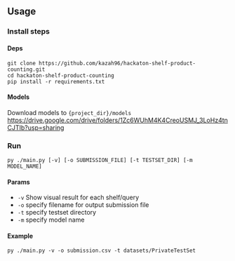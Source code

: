 ## Usage

### Install steps
#### Deps
```
git clone https://github.com/kazah96/hackaton-shelf-product-counting.git
cd hackaton-shelf-product-counting
pip install -r requirements.txt
```
#### Models
Download models to `{project_dir}/models`
https://drive.google.com/drive/folders/1Zc6WUhM4K4CreoUSMJ_3LoHz4tnCJTIb?usp=sharing

### Run
```
py ./main.py [-v] [-o SUBMISSION_FILE] [-t TESTSET_DIR] [-m MODEL_NAME]
```
#### Params
- `-v`  Show visual result for each shelf/query
- `-o` specify filename for output submission file
- `-t` specify testset directory
- `-m` specify model name

#### Example

`py ./main.py -v -o submission.csv -t datasets/PrivateTestSet`